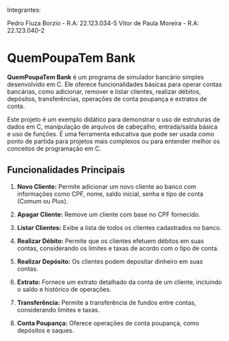 Integrantes:

Pedro Fiuza Borzio - R.A: 22.123.034-5
Vitor de Paula Moreira - R.A: 22.123.040-2


# QuemPoupaTem Bank

**QuemPoupaTem Bank** é um programa de simulador bancário simples desenvolvido em C. Ele oferece funcionalidades básicas para operar contas bancárias, como adicionar, remover e listar clientes, realizar débitos, depósitos, transferências, operações de conta poupança e extratos de conta.

Este projeto é um exemplo didático para demonstrar o uso de estruturas de dados em C, manipulação de arquivos de cabeçalho, entrada/saída básica e uso de funções. É uma ferramenta educativa que pode ser usada como ponto de partida para projetos mais complexos ou para entender melhor os conceitos de programação em C.

## Funcionalidades Principais

1. **Novo Cliente:** Permite adicionar um novo cliente ao banco com informações como CPF, nome, saldo inicial, senha e tipo de conta (Comum ou Plus).

2. **Apagar Cliente:** Remove um cliente com base no CPF fornecido.

3. **Listar Clientes:** Exibe a lista de todos os clientes cadastrados no banco.

4. **Realizar Débito:** Permite que os clientes efetuem débitos em suas contas, considerando os limites e taxas de acordo com o tipo de conta.

5. **Realizar Depósito:** Os clientes podem depositar dinheiro em suas contas.

6. **Extrato:** Fornece um extrato detalhado da conta de um cliente, incluindo o saldo e histórico de operações.

7. **Transferência:** Permite a transferência de fundos entre contas, considerando limites e taxas.

8. **Conta Poupança:** Oferece operações de conta poupança, como depósitos e saques.



